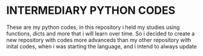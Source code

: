 # INTERMEDIARY PYTHON CODES 

These are my python codes, in this repository i held my studies using functions, dicts and more that i will learn over time. So i decided to create a new repository with codes more advanceds than my other repository with inital codes, when i was starting the language, and i intend to always update